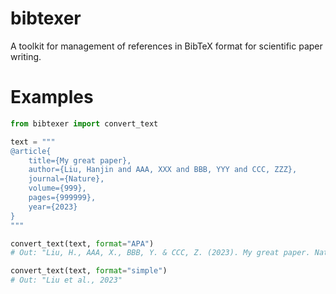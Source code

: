 # bibtexer

A toolkit for management of references in BibTeX format for scientific paper writing.

# Examples

```python
from bibtexer import convert_text

text = """
@article{
    title={My great paper},
    author={Liu, Hanjin and AAA, XXX and BBB, YYY and CCC, ZZZ},
    journal={Nature},
    volume={999},
    pages={999999},
    year={2023}
}
"""

convert_text(text, format="APA")
# Out: "Liu, H., AAA, X., BBB, Y. & CCC, Z. (2023). My great paper. Nature, 999, 999999."

convert_text(text, format="simple")
# Out: "Liu et al., 2023"
```
